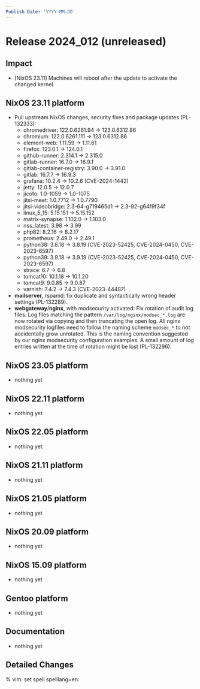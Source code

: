 ```yaml
---
Publish Date: 'YYYY-MM-DD'
---
```


# Release 2024_012 (unreleased)

## Impact

- \[NixOS 23.11\] Machines will reboot after the update to activate the changed kernel.

## NixOS 23.11 platform

- Pull upstream NixOS changes, security fixes and package updates (PL-132333):
  - chromedriver: 122.0.6261.94 -> 123.0.6312.86
  - chromium: 122.0.6261.111 -> 123.0.6312.86
  - element-web: 1.11.59 -> 1.11.61
  - firefox: 123.0.1 -> 124.0.1
  - github-runner: 2.314.1 -> 2.315.0
  - gitlab-runner: 16.7.0 -> 16.9.1
  - gitlab-container-registry: 3.90.0 -> 3.91.0
  - gitlab: 16.7.7 -> 16.9.3
  - grafana: 10.2.4 -> 10.2.6 (CVE-2024-1442)
  - jetty: 12.0.5 -> 12.0.7
  - jicofo: 1.0-1059 -> 1.0-1075
  - jitsi-meet: 1.0.7712 -> 1.0.7790
  - jitsi-videobridge: 2.3-64-g719465d1 -> 2.3-92-g64f9f34f
  - linux_5_15: 5.15.151 -> 5.15.152
  - matrix-synapse: 1.102.0 -> 1.103.0
  - nss_latest: 3.98 -> 3.99
  - php82: 8.2.16 -> 8.2.17
  - prometheus: 2.49.0 -> 2.49.1
  - python38: 3.8.18 -> 3.8.19 (CVE-2023-52425, CVE-2024-0450, CVE-2023-6597)
  - python39: 3.9.18 -> 3.9.19 (CVE-2023-52425, CVE-2024-0450, CVE-2023-6597)
  - strace: 6.7 -> 6.8
  - tomcat10: 10.1.18 -> 10.1.20
  - tomcat9: 9.0.85 -> 9.0.87
  - varnish: 7.4.2 -> 7.4.3 (CVE-2023-44487)
- **mailserver**, rspamd: fix duplicate and syntactically wrong header settings (PL-132289).
- **webgateway**/**nginx**, with modsecurity activated: Fix rotation of audit
  log files. Log files matching  the pattern `/var/log/nginx/modsec_*.log`
  are now rotated via copying and then truncating the open log. All nginx
  modsecurity logfiles need to follow the naming scheme `modsec_*` to not
  accidentally grow unrotated. This is the naming convention suggested by our
  nginx modsecurity configuration examples. A small amount of log entries
  written at the time of rotation might be lost (PL-132296).


## NixOS 23.05 platform

- nothing yet

## NixOS 22.11 platform

- nothing yet

## NixOS 22.05 platform

- nothing yet

## NixOS 21.11 platform

- nothing yet

## NixOS 21.05 platform

- nothing yet

## NixOS 20.09 platform

- nothing yet

## NixOS 15.09 platform

- nothing yet

## Gentoo platform

- nothing yet

## Documentation

- nothing yet

## Detailed Changes

% vim: set spell spelllang=en:
